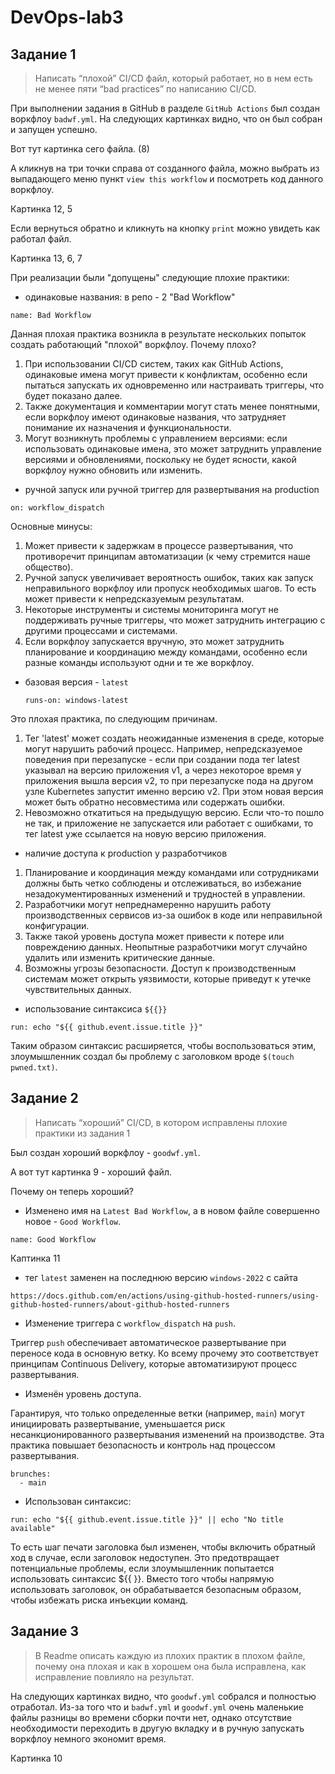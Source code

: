 # DevOps-lab3
## Задание 1
> Написать “плохой” CI/CD файл, который работает, но в нем есть не менее пяти “bad practices” по написанию CI/CD.

При выполнении задания в GitHub в разделе `GitHub Actions` был создан воркфлоу `badwf.yml`. На следующих картинках видно, что он был собран и запущен успешно.

Вот тут картинка сего файла. (8)

А кликнув на три точки справа от созданного файла, можно выбрать из выпадающего меню пункт `view this workflow` и посмотреть код данного воркфлоу.

Картинка 12, 5

Если вернуться обратно и кликнуть на кнопку `print` можно увидеть как работал файл.

Картинка 13, 6, 7

При реализации были "допущены" следующие плохие практики:
- одинаковые названия: в репо - 2 "Bad Workflow"
```
name: Bad Workflow
```
Данная плохая практика возникла в результате нескольких попыток создать работающий "плохой" воркфлоу. Почему плохо?
1. При использовании CI/CD систем, таких как GitHub Actions, одинаковые имена могут привести к конфликтам, особенно если пытаться запускать их одновременно или настраивать триггеры, что будет показано далее.
2. Также документация и комментарии могут стать менее понятными, если воркфлоу имеют одинаковые названия, что затрудняет понимание их назначения и функциональности.
3. Могут возникнуть проблемы с управлением версиями: если использовать одинаковые имена, это может затруднить управление версиями и обновлениями, поскольку не будет ясности, какой воркфлоу нужно обновить или изменить.
- ручной запуск или ручной триггер для развертывания на production
```
on: workflow_dispatch
```
Основные минусы:
1. Может привести к задержкам в процессе развертывания, что противоречит принципам автоматизации (к чему стремится наше общество).
2. Ручной запуск увеличивает вероятность ошибок, таких как запуск неправильного воркфлоу или пропуск необходимых шагов. То есть может привести к непредсказуемым результатам.
3. Некоторые инструменты и системы мониторинга могут не поддерживать ручные триггеры, что может затруднить интеграцию с другими процессами и системами.
4. Если воркфлоу запускается вручную, это может затруднить планирование и координацию между командами, особенно если разные команды используют одни и те же воркфлоу.
- базовая версия - `latest`

  ```
  runs-on: windows-latest
  ```
Это плохая практика, по следующим причинам.
1. Тег 'latest' может создать неожиданные изменения в среде, которые могут нарушить рабочий процесс. 
Например, непредсказуемое поведения при перезапуске - если при создании пода тег latest указывал на версию приложения v1, а через некоторое время у приложения вышла версия v2, то при перезапуске пода на другом узле Kubernetes запустит именно версию v2. При этом новая версия может быть обратно несовместима или содержать ошибки.
2. Невозможно откатиться на предыдущую версию. Если что-то пошло не так, и приложение не запускается или работает с ошибками, то тег latest уже ссылается на новую версию приложения.
- наличие доступа к production у разработчиков
1. Планирование и координация между командами или сотрудниками должны быть четко соблюдены и отслеживаться, во избежание незадокументированных изменений и трудностей в управлении.
2. Разработчики могут непреднамеренно нарушить работу производственных сервисов из-за ошибок в коде или неправильной конфигурации. 
3. Также такой уровень доступа может привести к потере или повреждению данных. Неопытные разработчики могут случайно удалить или изменить критические данные. 
4. Возможны угрозы безопасности. Доступ к производственным системам может открыть уязвимости, которые приведут к утечке чувствительных данных.
- использование синтаксиса `${{}}`
```
run: echo "${{ github.event.issue.title }}"
```
Таким образом синтаксис расширяется, чтобы воспользоваться этим, злоумышленник создал бы проблему с заголовком вроде `$(touch pwned.txt)`.
## Задание 2
> Написать “хороший” CI/CD, в котором исправлены плохие практики из задания 1

Был создан хороший воркфлоу - `goodwf.yml`.

А вот тут картинка 9 - хороший файл.

Почему он теперь хороший?
- Изменено имя на `Latest Bad Workflow`, а в новом файле 
совершенно новое - `Good Workflow`.
```
name: Good Workflow
```
Каптинка 11

- тег `latest` заменен на последнюю версию `windows-2022` c сайта 
```
https://docs.github.com/en/actions/using-github-hosted-runners/using-github-hosted-runners/about-github-hosted-runners
```
- Изменение триггера с `workflow_dispatch` на `push`.

Триггер `push` обеспечивает автоматическое развертывание при переносе кода в основную ветку. Ко всему прочему это соответствует принципам Continuous Delivery, которые 
автоматизируют процесс развертывания.
- Изменён уровень доступа.

Гарантируя, что только определенные ветки (например, `main`) могут 
инициировать развертывание, уменьшается риск несанкционированного развертывания
изменений на производстве. Эта практика повышает безопасность и контроль над 
процессом развертывания.
```
brunches:
  - main
```
- Использован синтаксис: 
```
run: echo "${{ github.event.issue.title }}" || echo "No title available"
```
То есть шаг печати заголовка был изменен, чтобы включить обратный ход в случае, если 
заголовок недоступен. Это предотвращает потенциальные проблемы, если злоумышленник 
попытается использовать синтаксис ${{ }}. Вместо того чтобы напрямую использовать 
заголовок, он обрабатывается безопасным образом, чтобы избежать риска инъекции 
команд.

## Задание 3
> В Readme описать каждую из плохих практик в плохом файле, почему она плохая и как в хорошем она была исправлена, как исправление повлияло на результат.

На следующих картинках видно, что `goodwf.yml` собрался и полностью отработал. Из-за того что и `badwf.yml` и `goodwf.yml` очень маленькие файлы разницы во времени сборки почти нет, однако отсутствие необходимости переходить в другую вкладку и в ручную запускать воркфлоу немного экономит время. 

Картинка 10

